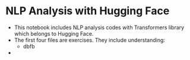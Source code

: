 # NLP Analysis with Hugging Face
* This notebook includes NLP analysis codes with Transformers library which belongs to Hugging Face.
* The first four files are exercises. They include understanding:
   * dbfb
* 
